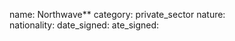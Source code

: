 name: Northwave**
category: private_sector
nature:  
nationality: 
date_signed:
    ate_signed:
    